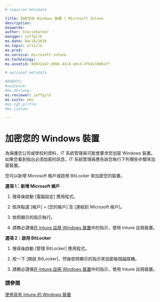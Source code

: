 ```yaml
---
# required metadata

title: 加密您的 Windows 裝置 | Microsoft Intune
description:
keywords:
author: Staciebarker
manager: jeffgilb
ms.date: 04/28/2016
ms.topic: article
ms.prod:
ms.service: microsoft-intune
ms.technology:
ms.assetid: 8d022ea7-d9b6-43c4-adcd-4f6421606a7f

# optional metadata

#ROBOTS:
#audience:
#ms.devlang:
ms.reviewer: jeffgilb
ms.suite: ems
#ms.tgt_pltfrm:
#ms.custom:

---
```



# 加密您的 Windows 裝置
為保護您公司或學校的資料，IT 系統管理員可能會要求您加密 Windows 裝置。 如果您看到指出必須加密的訊息，IT 系統管理員應告訴您執行下列哪些步驟來加密裝置。

您可以新增 Microsoft 帳戶或啟用 BitLocker 來加密您的裝置。

**選項 1：新增 Microsoft 帳戶**

1.  搜尋後啟動 [電腦設定] 應用程式。

2.  依序點選 [帳戶] &gt; [您的帳戶] 及 [連結到 Microsoft 帳戶]。

3.  依照顯示的指示執行。

4.  請務必遵循[在 Intune 註冊 Windows 裝置](enroll-your-device-in-intune-windows.md)中的指示，使用 Intune 註冊裝置。

**選項 2：啟用 BitLocker**

1.  搜尋後啟動 [管理 BitLocker] 應用程式。

2.  按一下 [開啟 BitLocker]，然後依照顯示的指示來加密每個磁碟機。

3.  請務必遵循[在 Intune 註冊 Windows 裝置](enroll-your-device-in-intune-windows.md)中的指示，使用 Intune 註冊裝置。


### 請參閱
[使用具有 Intune 的 Windows 裝置](using-your-windows-device-with-intune.md)

<!--HONumber=May16_HO2-->


